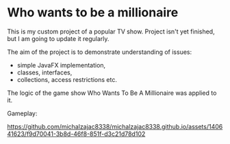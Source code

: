 # Who wants to be a millionaire

This is my custom project of a popular TV show. Project isn't yet finished, but I am going to update it regularly.

The aim of the project is to demonstrate understanding of issues:
* simple JavaFX implementation,
* classes, interfaces,
* collections, access restrictions etc.

The logic of the game show Who Wants To Be A Millionaire was applied to it.

Gameplay:

https://github.com/michalzajac8338/michalzajac8338.github.io/assets/140641623/f9d70041-3b8d-46f8-851f-d3c21d78d102
